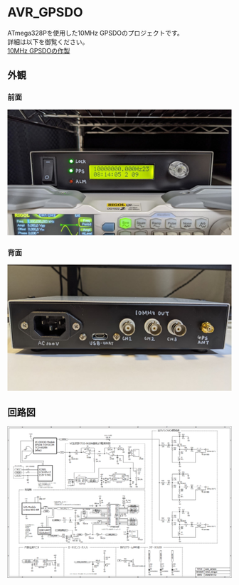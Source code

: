 # AVR_GPSDO
ATmega328Pを使用した10MHz GPSDOのプロジェクトです。  
詳細は以下を御覧ください。  
[10MHz GPSDOの作製](http://kingyonull.blogspot.com/2020/07/10mhz-gpsdo.html)

## 外観
### 前面
![Front](img/front.jpg "Front")
### 背面
![Back](img/back.jpg "Back")

## 回路図
![Schematic](img/schematic.png "Schematic")
